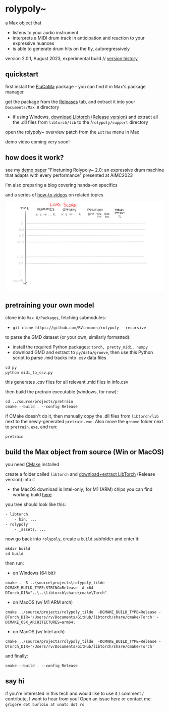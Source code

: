 # rolypoly~

a Max object that 
- listens to your audio instrument
- interprets a MIDI drum track in anticipation and reaction to your expressive nuances
- is able to generate drum hits on the fly, autoregressively

version 2.0.1, August 2023, experimental build // [version history](VERSIONS.md)

## quickstart

first install the [FluCoMa](https://www.flucoma.org/) package - you can find it in Max's package manager

get the package from the [Releases](https://github.com/RVirmoors/rolypoly/releases) tab, and extract it into your `Documents/Max 8` directory

- if using Windows, [download Libtorch (Release version)](https://pytorch.org/get-started/locally/) and extract all the .dll files from `libtorch/lib` to the /`rolypoly/support` directory

open the rolypoly~ overview patch from the `Extras` menu in Max

demo video coming very soon!

## how does it work?

see my [demo paper](https://aimc2023.pubpub.org/pub/ud9m40jc) "Finetuning Rolypoly~ 2.0: an expressive drum machine that adapts with every performance" presented at AIMC2023

i'm also preparing a blog covering hands-on specifics

and a series of [how-to videos](https://youtube.com/playlist?list=PLkr4iJAO7fYSMZM1oYECK5GKXrWN6zdq1) on related topics

![Animated workflow diagram](_assets/workflow.gif)

## pretraining your own model

clone into `Max 8/Packages`, fetching submodules: 
- `git clone https://github.com/RVirmoors/rolypoly --recursive`

to parse the GMD dataset (or your own, similarly formatted):

- install the required Python packages: `torch, pretty_midi, numpy`
- download GMD and extract to `py/data/groove`, then use this Python script to parse .mid tracks into .csv data files

```
cd py
python midi_to_csv.py
```
this generates .csv files for all relevant .mid files in info.csv

then build the pretrain executable (windows, for now):
```
cd ../source/projects/pretrain
cmake --build . --config Release
```

if CMake doesn't do it, then manually copy the .dll files from `libtorch/lib` next to the newly-generated `pretrain.exe`. Also move the `groove` folder next to `pretrain.exe`, and run:

```
pretrain
```

## build the Max object from source (Win or MacOS)

you need [CMake](https://cmake.org/download/) installed

create a folder called `libtorch` and [download+extract LibTorch](https://pytorch.org/get-started/locally/) (Release version) into it
- the MacOS download is Intel-only; for M1 (ARM) chips you can find working build [here](https://github.com/mlverse/libtorch-mac-m1/releases/tag/LibTorch).

you tree should look like this:
```
- libtorch
    - bin, ...
- rolypoly
    - _assets, ...
```

now go back into `rolypoly`, create a `build` subfolder and enter it:

```
mkdir build
cd build
```
then run:
- on Windows (64 bit): 

```
cmake . -S ..\source\projects\rolypoly_tilde  -DCMAKE_BUILD_TYPE:STRING=Release -A x64  -DTorch_DIR="..\..\libtorch\share\cmake\Torch"
```

- on MacOS (w/ M1 ARM arch)

```
cmake ../source/projects/rolypoly_tilde  -DCMAKE_BUILD_TYPE=Release -DTorch_DIR='/Users/rv/Documents/GitHub/libtorch/share/cmake/Torch' -DCMAKE_OSX_ARCHITECTURES=arm64;
```

- on MacOS (w/ Intel arch)

```
cmake ../source/projects/rolypoly_tilde  -DCMAKE_BUILD_TYPE=Release -DTorch_DIR='/Users/rv/Documents/GitHub/libtorch/share/cmake/Torch'
```

and finally:

```
cmake --build . --config Release
```

## say hi

if you're interested in this tech and would like to use it / comment / contribute, I want to hear from you! Open an issue here or contact me: `grigore dot burloiu at unatc dot ro`

